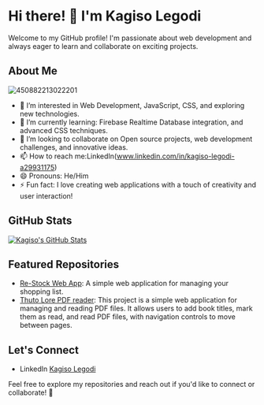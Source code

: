 # Hi there! 👋 I'm Kagiso Legodi

Welcome to my GitHub profile! I'm passionate about web development and always eager to learn and collaborate on exciting projects.

## About Me
![450882213022201](https://github.com/KagisoLegodi/KagisoLegodi/assets/156658455/430cf36d-48e3-4b0b-b8d3-24d49c6dc0fa)



- 👀 I’m interested in Web Development, JavaScript, CSS, and exploring new technologies.
- 🌱 I’m currently learning: Firebase Realtime Database integration, and advanced CSS techniques.
- 💞️ I’m looking to collaborate on Open source projects, web development challenges, and innovative ideas.
- 📫 How to reach me:LinkedIn(www.linkedin.com/in/kagiso-legodi-a29931175)
- 😄 Pronouns: He/Him
- ⚡ Fun fact: I love creating web applications with a touch of creativity and user interaction!

## GitHub Stats

[![Kagiso's GitHub Stats](https://github-readme-stats.vercel.app/api?username=KagisoLegodi&show_icons=true&theme=dark)](https://github.com/KagisoLegodi)

## Featured Repositories

- [Re-Stock Web App](https://re-stock.netlify.app/): A simple web application for managing your shopping list.
- [Thuto Lore PDF reader](https://mokwena.netlify.app/): This project is a simple web application for managing and reading PDF files. It allows users to add book titles, mark them as read, and read PDF files, with navigation controls to move between pages.

## Let's Connect

- LinkedIn [Kagiso Legodi](www.linkedin.com/in/kagiso-legodi-a29931175)

Feel free to explore my repositories and reach out if you'd like to connect or collaborate! 🚀
```
